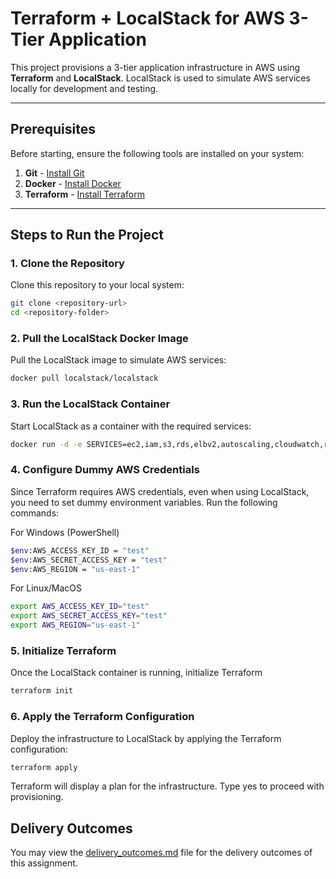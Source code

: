 # Terraform + LocalStack for AWS 3-Tier Application

This project provisions a 3-tier application infrastructure in AWS using **Terraform** and **LocalStack**. LocalStack is used to simulate AWS services locally for development and testing.

---

## Prerequisites

Before starting, ensure the following tools are installed on your system:

1. **Git** - [Install Git](https://git-scm.com/downloads)
2. **Docker** - [Install Docker](https://www.docker.com/)
3. **Terraform** - [Install Terraform](https://www.terraform.io/downloads.html)

---

## Steps to Run the Project

### 1. Clone the Repository

Clone this repository to your local system:

```bash
git clone <repository-url>
cd <repository-folder>
```

### 2. Pull the LocalStack Docker Image

Pull the LocalStack image to simulate AWS services:

```bash
docker pull localstack/localstack
```

### 3. Run the LocalStack Container

Start LocalStack as a container with the required services:

```bash
docker run -d -e SERVICES=ec2,iam,s3,rds,elbv2,autoscaling,cloudwatch,route53 -p 4566:4566 -p 4571:4571 localstack/localstack
```

### 4. Configure Dummy AWS Credentials

Since Terraform requires AWS credentials, even when using LocalStack, you need to set dummy environment variables. Run the following commands:

For Windows (PowerShell)

```bash
$env:AWS_ACCESS_KEY_ID = "test"
$env:AWS_SECRET_ACCESS_KEY = "test"
$env:AWS_REGION = "us-east-1"
```

For Linux/MacOS

```bash
export AWS_ACCESS_KEY_ID="test"
export AWS_SECRET_ACCESS_KEY="test"
export AWS_REGION="us-east-1"
```

### 5. Initialize Terraform

Once the LocalStack container is running, initialize Terraform

```bash
terraform init
```

### 6. Apply the Terraform Configuration

Deploy the infrastructure to LocalStack by applying the Terraform configuration:

```bash
terraform apply
```

Terraform will display a plan for the infrastructure. Type yes to proceed with provisioning.

## Delivery Outcomes

You may view the [delivery_outcomes.md](./delivery_outcomes.md) file for the delivery outcomes of this assignment.
